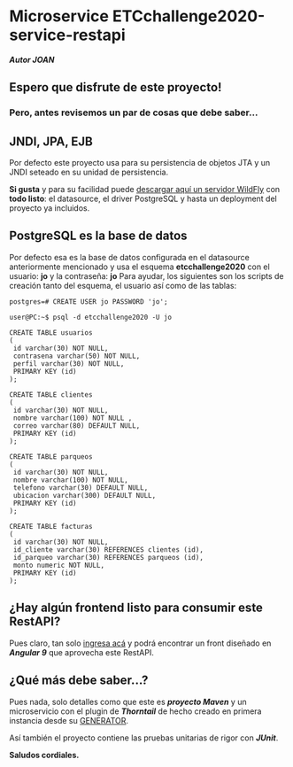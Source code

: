 # Microservice ETCchallenge2020-service-restapi

***Autor JOAN***

## Espero que disfrute de este proyecto!
### Pero, antes revisemos un par de cosas que debe saber...

## JNDI, JPA, EJB
Por defecto este proyecto usa para su persistencia de objetos JTA y un JNDI seteado en su unidad de persistencia.

**Si gusta** y para su facilidad puede [descargar aquí un servidor WildFly](https://drive.google.com/file/d/1cadZKiPyuUjQy0Brrlr7YparvwZke9rZ/view?usp=sharing) con **todo listo**: el datasource, el driver PostgreSQL y hasta un deployment del proyecto ya incluidos.

## PostgreSQL es la base de datos
Por defecto esa es la base de datos configurada en el datasource anteriormente mencionado y usa el esquema **etcchallenge2020** con el usuario: **jo** y la contraseña: **jo**
Para ayudar, los siguientes son los scripts de creación tanto del esquema, el usuario así como de las tablas:
```postgres=# CREATE DATABASE etcchallenge2020;
postgres=# CREATE USER jo PASSWORD 'jo';

user@PC:~$ psql -d etcchallenge2020 -U jo

CREATE TABLE usuarios
(
 id varchar(30) NOT NULL,
 contrasena varchar(50) NOT NULL,
 perfil varchar(30) NOT NULL,
 PRIMARY KEY (id)
);

CREATE TABLE clientes
(
 id varchar(30) NOT NULL,
 nombre varchar(100) NOT NULL ,
 correo varchar(80) DEFAULT NULL,
 PRIMARY KEY (id)
);

CREATE TABLE parqueos
(
 id varchar(30) NOT NULL,
 nombre varchar(100) NOT NULL,
 telefono varchar(30) DEFAULT NULL,
 ubicacion varchar(300) DEFAULT NULL,
 PRIMARY KEY (id)
);

CREATE TABLE facturas
(
 id varchar(30) NOT NULL,
 id_cliente varchar(30) REFERENCES clientes (id),
 id_parqueo varchar(30) REFERENCES parqueos (id),
 monto numeric NOT NULL,
 PRIMARY KEY (id)
);
```

## ¿Hay algún frontend listo para consumir este RestAPI?
Pues claro, tan solo [ingresa acá](https://github.com/ProfeJoan/ETCchallenge2020-frontend-Angular9.git) y podrá encontrar un front diseñado en ***Angular 9*** que aprovecha este RestAPI.

## ¿Qué más debe saber...?
Pues nada, solo detalles como que este es ***proyecto Maven*** y un microservicio con el plugin de ***Thorntail*** de hecho creado en primera instancia desde su [GENERATOR](https://thorntail.io/generator/).

Así también el proyecto contiene las pruebas unitarias de rigor con ***JUnit***.

**Saludos cordiales.**

